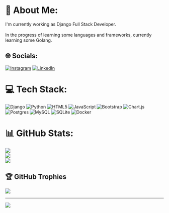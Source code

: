 # 💫 About Me:
I'm currently working as Django Full Stack Developer.<br><br>In the progress of learning some languages and frameworks, currently learning some Golang.


## 🌐 Socials:
[![Instagram](https://img.shields.io/badge/Instagram-%23E4405F.svg?logo=Instagram&logoColor=white)](https://instagram.com/_sn0opi) [![LinkedIn](https://img.shields.io/badge/LinkedIn-%230077B5.svg?logo=linkedin&logoColor=white)](https://linkedin.com/in/geoorgex) 

# 💻 Tech Stack:
![Django](https://img.shields.io/badge/django-%23092E20.svg?style=for-the-badge&logo=django&logoColor=white) ![Python](https://img.shields.io/badge/python-3670A0?style=for-the-badge&logo=python&logoColor=ffdd54) ![HTML5](https://img.shields.io/badge/html5-%23E34F26.svg?style=for-the-badge&logo=html5&logoColor=white) ![JavaScript](https://img.shields.io/badge/javascript-%23323330.svg?style=for-the-badge&logo=javascript&logoColor=%23F7DF1E) ![Bootstrap](https://img.shields.io/badge/bootstrap-%238511FA.svg?style=for-the-badge&logo=bootstrap&logoColor=white) ![Chart.js](https://img.shields.io/badge/chart.js-F5788D.svg?style=for-the-badge&logo=chart.js&logoColor=white) ![Postgres](https://img.shields.io/badge/postgres-%23316192.svg?style=for-the-badge&logo=postgresql&logoColor=white) ![MySQL](https://img.shields.io/badge/mysql-%2300000f.svg?style=for-the-badge&logo=mysql&logoColor=white) ![SQLite](https://img.shields.io/badge/sqlite-%2307405e.svg?style=for-the-badge&logo=sqlite&logoColor=white) ![Docker](https://img.shields.io/badge/docker-%230db7ed.svg?style=for-the-badge&logo=docker&logoColor=white)
# 📊 GitHub Stats:
![](https://github-readme-stats.vercel.app/api?username=Africa-t0t0&theme=dark&hide_border=false&include_all_commits=true&count_private=true)<br/>
![](https://github-readme-streak-stats.herokuapp.com/?user=Africa-t0t0&theme=dark&hide_border=false)<br/>
![](https://github-readme-stats.vercel.app/api/top-langs/?username=Africa-t0t0&theme=dark&hide_border=false&include_all_commits=true&count_private=true&layout=compact)

## 🏆 GitHub Trophies
![](https://github-profile-trophy.vercel.app/?username=Africa-t0t0&theme=radical&no-frame=false&no-bg=true&margin-w=4)

---
[![](https://visitcount.itsvg.in/api?id=Africa-t0t0&icon=0&color=0)](https://visitcount.itsvg.in)

<!-- Proudly created with GPRM ( https://gprm.itsvg.in ) -->
